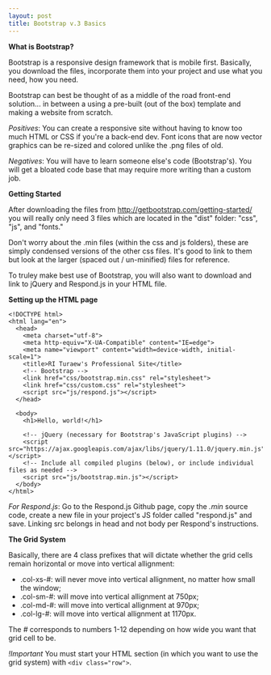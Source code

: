 ```yaml
---
layout: post
title: Bootstrap v.3 Basics
---
```



**What is Bootstrap?**

Bootstrap is a responsive design framework that is mobile first. Basically, you download the files, incorporate them into your project and use what you need, how you need.  

Bootstrap can best be thought of as a middle of the road front-end solution... in between a using a pre-built (out of the box) template and making a website from scratch.

*Positives*: You can create a responsive site without having to know too much HTML or CSS if you're a back-end dev. Font icons that are now vector graphics can be re-sized and colored unlike the .png files of old.

*Negatives*: You will have to learn someone else's code (Bootstrap's). You will get a bloated code base that may require more writing than a custom job.

**Getting Started**

After downloading the files from http://getbootstrap.com/getting-started/ you will really only need 3 files which are located in the "dist" folder: "css", "js", and "fonts."

Don't worry about the .min files (within the css and js folders), these are simply condensed versions of the other css files. It's good to link to them but look at the larger (spaced out / un-minified) files for reference.

To truley make best use of Bootstrap, you will also want to download and link to jQuery and Respond.js in your HTML file.

**Setting up the HTML page**

```
<!DOCTYPE html>
<html lang="en">
  <head>
    <meta charset="utf-8">
    <meta http-equiv="X-UA-Compatible" content="IE=edge">
    <meta name="viewport" content="width=device-width, initial-scale=1">
    <title>RI Turaew's Professional Site</title>
    <!-- Bootstrap -->
    <link href="css/bootstrap.min.css" rel="stylesheet">
    <link href="css/custom.css" rel="stylesheet">
    <script src="js/respond.js"></script>
  </head>

  <body>
    <h1>Hello, world!</h1>

    <!-- jQuery (necessary for Bootstrap's JavaScript plugins) -->
    <script src="https://ajax.googleapis.com/ajax/libs/jquery/1.11.0/jquery.min.js"></script>
    <!-- Include all compiled plugins (below), or include individual files as needed -->
    <script src="js/bootstrap.min.js"></script>
  </body>
</html>
  ```
  *For Respond.js*: Go to the Respond.js Github page, copy the *.min* source code, create a new file in your project's JS folder called "respond.js" and save. Linking src belongs in head and not body per Respond's instructions.
  
**The Grid System**

Basically, there are 4 class prefixes that will dictate whether the grid cells remain horizontal or move into vertical allignment:
 
*  .col-xs-#: will never move into vertical allignment, no matter how small the window;
*  .col-sm-#: will move into vertical allignment at 750px;
*  .col-md-#: will move into vertical allignment at 970px;
*  .col-lg-#: will move into vertical allignment at 1170px.

The *#* corresponds to numbers 1-12 depending on how wide you want that grid cell to be.

*!Important* You must start your HTML section (in which you want to use the grid system) with `<div class="row">`.

 






  